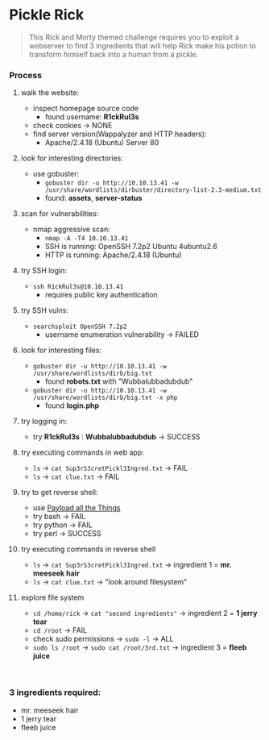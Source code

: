 # Pickle Rick 

> This Rick and Morty themed challenge requires you to exploit a webserver to find 3 ingredients that will help Rick make his potion to transform himself back into a human from a pickle.


### Process 
1. walk the website:
   - inspect homepage source code
     - found username: **R1ckRul3s**
   - check cookies -> NONE
   - find server version(Wappalyzer and HTTP headers): 
     - Apache/2.4.18 (Ubuntu) Server 80

2. look for interesting directories:
   - use gobuster:
     - `gobuster dir -u http://10.10.13.41 -w /usr/share/wordlists/dirbuster/directory-list-2.3-medium.txt`
     - found: **assets**, **server-status**

3. scan for vulnerabilities:
   - nmap aggressive scan:
     - `nmap -A -T4 10.10.13.41`
     - SSH is running: OpenSSH 7.2p2 Ubuntu 4ubuntu2.6
     - HTTP is running: Apache/2.4.18 (Ubuntu)

4. try SSH login:
   - `ssh R1ckRul3s@10.10.13.41`
     - requires public key authentication 

5. try SSH vulns:
   - `searchsploit OpenSSH 7.2p2`
     - username enumeration vulnerability -> FAILED

6. look for interesting files:
   - `gobuster dir -u http://10.10.13.41 -w /usr/share/wordlists/dirb/big.txt`
     - found **robots.txt** with "Wubbalubbadubdub"
   - `gobuster dir -u http://10.10.13.41 -w /usr/share/wordlists/dirb/big.txt -x php`
     - found **login.php**

7. try logging in:
   - try **R1ckRul3s** : **Wubbalubbadubdub** -> SUCCESS

8. try executing commands in web app:
   - `ls` -> `cat Sup3rS3cretPickl3Ingred.txt` -> FAIL
   - `ls` -> `cat clue.txt` -> FAIL

9. try to get reverse shell:
   - use [Payload all the Things](https://github.com/swisskyrepo/PayloadsAllTheThings/blob/master/Methodology%20and%20Resources/Reverse%20Shell%20Cheatsheet.md#bash-tcp)
	- try bash -> FAIL
	- try python -> FAIL
	- try perl -> SUCCESS 

10. try executing commands in reverse shell
    - `ls` -> `cat Sup3rS3cretPickl3Ingred.txt` -> ingredient 1 = **mr. meeseek hair**
    - `ls` -> `cat clue.txt` -> "look around filesystem"

11. explore file system 
    - `cd /home/rick` -> `cat "second ingredients"` -> ingredient 2 = **1 jerry tear**
    - `cd /root` -> FAIL
    - check sudo permissions -> `sudo -l` -> ALL
    - `sudo ls /root` -> `sudo cat /root/3rd.txt` -> ingredient 3 = **fleeb juice**

<br>

### 3 ingredients required:
- mr. meeseek hair
- 1 jerry tear
- fleeb juice